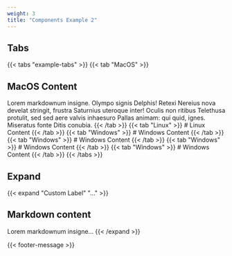 ```yaml
---
weight: 3
title: "Components Example 2"
---
```

## Tabs

{{< tabs "example-tabs" >}}
{{< tab "MacOS" >}} 
## MacOS Content
Lorem markdownum insigne. Olympo signis Delphis! Retexi Nereius nova develat stringit, frustra Saturnius uteroque inter! Oculis non ritibus Telethusa protulit, sed sed aere valvis inhaesuro Pallas animam: qui quid, ignes. Miseratus fonte Ditis conubia.
 {{< /tab >}}
{{< tab "Linux" >}} # Linux Content {{< /tab >}}
{{< tab "Windows" >}} # Windows Content {{< /tab >}}
{{< tab "Windows" >}} # Windows Content {{< /tab >}}
{{< tab "Windows" >}} # Windows Content {{< /tab >}}
{{< tab "Windows" >}} # Windows Content {{< /tab >}}
{{< /tabs >}}

## Expand

{{< expand "Custom Label" "..." >}}
## Markdown content
Lorem markdownum insigne...
{{< /expand >}}

{{< footer-message >}}